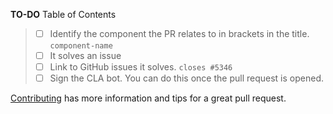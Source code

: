**TO-DO**
Table of Contents
> - [ ] Identify the component the PR relates to in brackets in the title.
   `component-name` 
> - [ ] It solves an issue
  > - [ ] Link to GitHub issues it solves.
      `closes #5346`
> - [ ] Sign the CLA bot. You can do this once the pull request is opened.

[Contributing](https://github.com/zeoflow/flow-kit/blob/master/docs/contributing.md)
has more information and tips for a great pull request.
